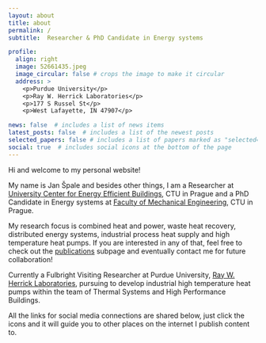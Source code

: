 ```yaml
---
layout: about
title: about
permalink: /
subtitle:  Researcher & PhD Candidate in Energy systems

profile:
  align: right
  image: 52661435.jpeg
  image_circular: false # crops the image to make it circular
  address: >
    <p>Purdue University</p>
    <p>Ray W. Herrick Laboratories</p>
    <p>177 S Russel St</p>
    <p>West Lafayette, IN 47907</p>

news: false  # includes a list of news items
latest_posts: false  # includes a list of the newest posts
selected_papers: false # includes a list of papers marked as "selected={true}"
social: true  # includes social icons at the bottom of the page
---
```

Hi and welcome to my personal website!

My name is Jan Špale and besides other things, I am a Researcher at [University Center for Energy Efficient Buildings](https://www.uceeb.cz/en/ing-jan-spale-en/), CTU in Prague and a PhD Candidate in Energy systems at [Faculty of Mechanical Engineering](https://www.fs.cvut.cz/en/home/), CTU in Prague.

My research focus is combined heat and power, waste heat recovery, distributed energy systems, industrial process heat supply and high temperature heat pumps. If you are interested in any of that, feel free to check out the [publications](https://janspale.github.io/publications/) subpage and eventually contact me for future collaboration!

Currently a Fulbright Visiting Researcher at Purdue University, [Ray W. Herrick Laboratories](https://engineering.purdue.edu/Herrick), pursuing to develop industrial high temperature heat pumps within the team of Thermal Systems and High Performance Buildings.

All the links for social media connections are shared below, just click the icons and it will guide you to other places on the internet I publish content to.
